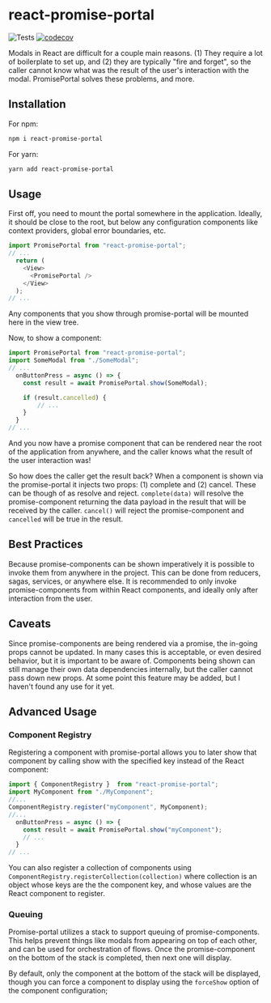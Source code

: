 # react-promise-portal

![Tests](https://github.com/rpenfold/react-promise-portal/workflows/Test/badge.svg)
[![codecov](https://codecov.io/gh/rpenfold/react-promise-portal/branch/master/graph/badge.svg)](https://codecov.io/gh/rpenfold/react-promise-portal)

Modals in React are difficult for a couple main reasons. (1) They require a lot of boilerplate to set up, and (2) they are typically "fire and forget", so the caller cannot know what was the result of the user's interaction with the modal. PromisePortal solves these problems, and more.

## Installation

For npm:

```bash
npm i react-promise-portal
```

For yarn:

```bash
yarn add react-promise-portal
```

## Usage

First off, you need to mount the portal somewhere in the application. Ideally, it should be close to the root, but below any configuration components like context providers, global error boundaries, etc.

```javascript
import PromisePortal from "react-promise-portal";
// ...
  return (
    <View>
      <PromisePortal />
    </View>
  );
// ...
```

Any components that you show through promise-portal will be mounted here in the view tree.

Now, to show a component:

```javascript
import PromisePortal from "react-promise-portal";
import SomeModal from "./SomeModal";
// ...
  onButtonPress = async () => {
    const result = await PromisePortal.show(SomeModal);

    if (result.cancelled) {
        // ...
    }
  }
// ...
```

And you now have a promise component that can be rendered near the root of the application from anywhere, and the caller knows what the result of the user interaction was!

So how does the caller get the result back? When a component is shown via the promise-portal it injects two props: (1) complete and (2) cancel. These can be though of as resolve and reject. `complete(data)` will resolve the promise-component returning the data payload in the result that will be received by the caller. `cancel()` will reject the promise-component and `cancelled` will be true in the result.

## Best Practices

Because promise-components can be shown imperatively it is possible to invoke them from anywhere in the project. This can be done from reducers, sagas, services, or anywhere else. It is recommended to only invoke promise-components from within React components, and ideally only after interaction from the user.

## Caveats

Since promise-components are being rendered via a promise, the in-going props cannot be updated. In many cases this is acceptable, or even desired behavior, but it is important to be aware of. Components being shown can still manage their own data dependencies internally, but the caller cannot pass down new props. At some point this feature may be added, but I haven't found any use for it yet.

## Advanced Usage

### Component Registry

Registering a component with promise-portal allows you to later show that component by calling show with the specified key instead of the React component:

```javascript
import { ComponentRegistry }  from "react-promise-portal";
import MyComponent from "./MyComponent";
//...
ComponentRegistry.register("myComponent", MyComponent);
//...
  onButtonPress = async () => {
    const result = await PromisePortal.show("myComponent");
    // ...
  }
// ...
```

You can also register a collection of components using `ComponentRegistry.registerCollection(collection)` where collection is an object whose keys are the the component key, and whose values are the React component to register.

### Queuing

Promise-portal utilizes a stack to support queuing of promise-components. This helps prevent things like modals from appearing on top of each other, and can be used for orchestration of flows. Once the promise-component on the bottom of the stack is completed, then next one will display.

By default, only the component at the bottom of the stack will be displayed, though you can force a component to display using the `forceShow` option of the component configuration;
